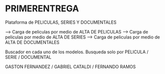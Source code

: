 # PRIMERENTREGA

Plataforma de PELICULAS, SERIES Y DOCUMENTALES

--> Carga de peliculas por medio de ALTA DE PELICULAS
--> Carga de peliculas por medio de ALTA DE SERIES
--> Carga de peliculas por medio de ALTA DE DOCUMENTALES

Buscador en cada uno de los modelos. Busqueda solo por PELICULA / SERIE / DOCUMENTAL

GASTON FERNANDEZ / GABRIEL CATALDI / FERNANDO RAMOS
